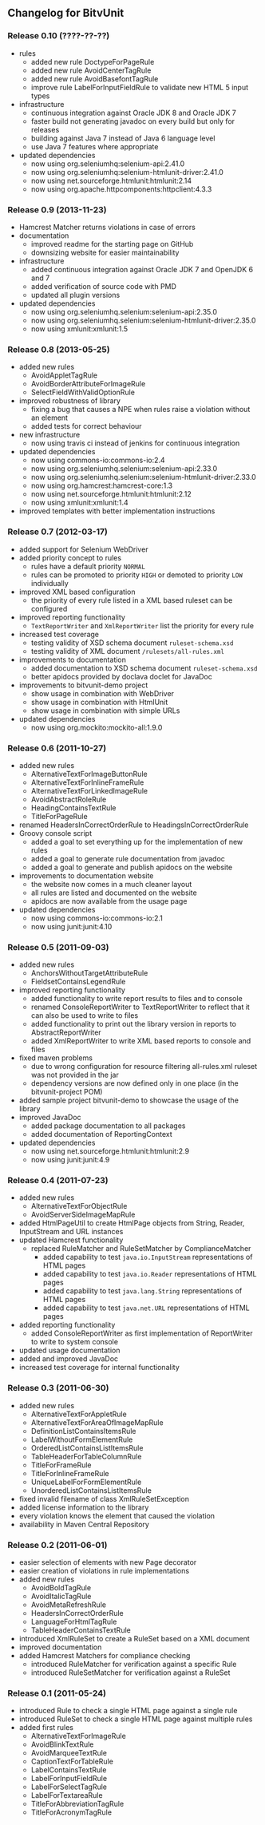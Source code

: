 Changelog for BitvUnit
----------------------

### Release 0.10 (????-??-??)

* rules
	* added new rule DoctypeForPageRule
	* added new rule AvoidCenterTagRule
	* added new rule AvoidBasefontTagRule
	* improve rule LabelForInputFieldRule to validate new HTML 5 input types
* infrastructure
	* continuous integration against Oracle JDK 8 and Oracle JDK 7
	* faster build not generating javadoc on every build but only for releases
	* building against Java 7 instead of Java 6 language level
	* use Java 7 features where appropriate
* updated dependencies
	* now using org.seleniumhq:selenium-api:2.41.0
	* now using org.seleniumhq:selenium-htmlunit-driver:2.41.0
	* now using net.sourceforge.htmlunit:htmlunit:2.14
	* now using org.apache.httpcomponents:httpclient:4.3.3

### Release 0.9 (2013-11-23)

* Hamcrest Matcher returns violations in case of errors
* documentation
	* improved readme for the starting page on GitHub
	* downsizing website for easier maintainability
* infrastructure
	* added continuous integration against Oracle JDK 7 and OpenJDK 6 and 7
	* added verification of source code with PMD
	* updated all plugin versions
* updated dependencies
	* now using org.seleniumhq.selenium:selenium-api:2.35.0
	* now using org.seleniumhq.selenium:selenium-htmlunit-driver:2.35.0
	* now using xmlunit:xmlunit:1.5

### Release 0.8 (2013-05-25)

* added new rules
	* AvoidAppletTagRule
	* AvoidBorderAttributeForImageRule
	* SelectFieldWithValidOptionRule
* improved robustness of library
	* fixing a bug that causes a NPE when rules raise a violation without an element
	* added tests for correct behaviour
* new infrastructure
	* now using travis ci instead of jenkins for continuous integration
* updated dependencies
	* now using commons-io:commons-io:2.4
	* now using org.seleniumhq.selenium:selenium-api:2.33.0
	* now using org.seleniumhq.selenium:selenium-htmlunit-driver:2.33.0
	* now using org.hamcrest:hamcrest-core:1.3
	* now using net.sourceforge.htmlunit:htmlunit:2.12
	* now using xmlunit:xmlunit:1.4
* improved templates with better implementation instructions

### Release 0.7 (2012-03-17)

* added support for Selenium WebDriver
* added priority concept to rules
	* rules have a default priority <code>NORMAL</code>
	* rules can be promoted to priority <code>HIGH</code> or demoted to priority <code>LOW</code> individually
* improved XML based configuration
	* the priority of every rule listed in a XML based ruleset can be configured
* improved reporting functionality
	* <code>TextReportWriter</code> and <code>XmlReportWriter</code> list the priority for every rule
* increased test coverage
	* testing validity of XSD schema document <code>ruleset-schema.xsd</code>
	* testing validity of XML document <code>/rulesets/all-rules.xml</code>
* improvements to documentation
	* added documentation to XSD schema document <code>ruleset-schema.xsd</code>
	* better apidocs provided by doclava doclet for JavaDoc
* improvements to bitvunit-demo project
	* show usage in combination with WebDriver
	* show usage in combination with HtmlUnit
	* show usage in combination with simple URLs
* updated dependencies
	* now using org.mockito:mockito-all:1.9.0

### Release 0.6 (2011-10-27)

* added new rules
	* AlternativeTextForImageButtonRule
	* AlternativeTextForInlineFrameRule
	* AlternativeTextForLinkedImageRule
	* AvoidAbstractRoleRule
	* HeadingContainsTextRule
	* TitleForPageRule
* renamed HeadersInCorrectOrderRule to HeadingsInCorrectOrderRule
* Groovy console script
	* added a goal to set everything up for the implementation of new rules
	* added a goal to generate rule documentation from javadoc
	* added a goal to generate and publish apidocs on the website
* improvements to documentation website
	* the website now comes in a much cleaner layout
	* all rules are listed and documented on the website 
	* apidocs are now available from the usage page
* updated dependencies
	* now using commons-io:commons-io:2.1
	* now using junit:junit:4.10

### Release 0.5 (2011-09-03)

* added new rules
	* AnchorsWithoutTargetAttributeRule
	* FieldsetContainsLegendRule
* improved reporting functionality
	* added functionality to write report results to files and to console
	* renamed ConsoleReportWriter to TextReportWriter to reflect that it can also be used to write to files
	* added functionality to print out the library version in reports to AbstractReportWriter
	* added XmlReportWriter to write XML based reports to console and files
* fixed maven problems
	* due to wrong configuration for resource filtering all-rules.xml ruleset was not provided in the jar
	* dependency versions are now defined only in one place (in the bitvunit-project POM)
* added sample project bitvunit-demo to showcase the usage of the library
* improved JavaDoc
	* added package documentation to all packages
	* added documentation of ReportingContext
* updated dependencies
	* now using net.sourceforge.htmlunit:htmlunit:2.9
	* now using junit:junit:4.9

### Release 0.4 (2011-07-23)

* added new rules
	* AlternativeTextForObjectRule
	* AvoidServerSideImageMapRule
* added HtmlPageUtil to create HtmlPage objects from String, Reader, InputStream and URL instances
* updated Hamcrest functionality
	* replaced RuleMatcher and RuleSetMatcher by ComplianceMatcher
		* added capability to test <code>java.io.InputStream</code> representations of HTML pages
		* added capability to test <code>java.io.Reader</code> representations of HTML pages
		* added capability to test <code>java.lang.String</code> representations of HTML pages
		* added capability to test <code>java.net.URL</code> representations of HTML pages
* added reporting functionality
	* added ConsoleReportWriter as first implementation of ReportWriter to write to system console
* updated usage documentation
* added and improved JavaDoc
* increased test coverage for internal functionality

### Release 0.3 (2011-06-30)

* added new rules
	* AlternativeTextForAppletRule
	* AlternativeTextForAreaOfImageMapRule
	* DefinitionListContainsItemsRule
	* LabelWithoutFormElementRule
	* OrderedListContainsListItemsRule
	* TableHeaderForTableColumnRule
	* TitleForFrameRule
	* TitleForInlineFrameRule
	* UniqueLabelForFormElementRule
	* UnorderedListContainsListItemsRule
* fixed invalid filename of class XmlRuleSetException
* added license information to the library
* every violation knows the element that caused the violation
* availability in Maven Central Repository

### Release 0.2 (2011-06-01)

* easier selection of elements with new Page decorator
* easier creation of violations in rule implementations
* added new rules
	* AvoidBoldTagRule
	* AvoidItalicTagRule
	* AvoidMetaRefreshRule
	* HeadersInCorrectOrderRule
	* LanguageForHtmlTagRule
	* TableHeaderContainsTextRule
* introduced XmlRuleSet to create a RuleSet based on a XML document
* improved documentation
* added Hamcrest Matchers for compliance checking
	* introduced RuleMatcher for verification against a specific Rule
	* introduced RuleSetMatcher for verification against a RuleSet

### Release 0.1 (2011-05-24)

* introduced Rule to check a single HTML page against a single rule
* introduced RuleSet to check a single HTML page against multiple rules
* added first rules
	* AlternativeTextForImageRule
	* AvoidBlinkTextRule
	* AvoidMarqueeTextRule
	* CaptionTextForTableRule
	* LabelContainsTextRule
	* LabelForInputFieldRule
	* LabelForSelectTagRule
	* LabelForTextareaRule
	* TitleForAbbreviationTagRule
	* TitleForAcronymTagRule
